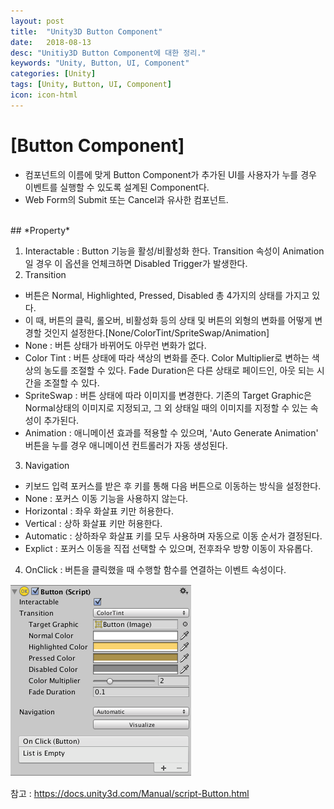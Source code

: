 ```yaml
---
layout: post
title:  "Unity3D Button Component"
date:   2018-08-13
desc: "Unitiy3D Button Component에 대한 정리."
keywords: "Unity, Button, UI, Component"
categories: [Unity]
tags: [Unity, Button, UI, Component]
icon: icon-html
---
```



# **[Button Component]**

 - 컴포넌트의 이름에 맞게 Button Component가 추가된 UI를 사용자가 누를 경우 이벤트를 실행할 수 있도록 설계된 Component다.
 - Web Form의 Submit 또는 Cancel과 유사한 컴포넌트.
 
<br />
## *Property*

1. Interactable : Button 기능을 활성/비활성화 한다. Transition 속성이 Animation일 경우 이 옵션을 언체크하면 Disabled Trigger가 발생한다.
2. Transition
 * 버튼은 Normal, Highlighted, Pressed, Disabled 총 4가지의 상태를 가지고 있다.
 * 이 때, 버튼의 클릭, 롤오버, 비활성화 등의 상태 및 버튼의 외형의 변화를 어떻게 변경할 것인지 설정한다.[None/ColorTint/SpriteSwap/Animation]
 * None : 버튼 상태가 바뀌어도 아무런 변화가 없다.
 * Color Tint : 버튼 상태에 따라 색상의 변화를 준다. Color Multiplier로 변하는 색상의 농도를 조절할 수 있다. Fade Duration은 다른 상태로 페이드인, 아웃 되는 시간을 조절할 수 있다.
 * SpriteSwap : 버튼 상태에 따라 이미지를 변경한다. 기존의 Target Graphic은 Normal상태의 이미지로 지정되고, 그 외 상태일 때의 이미지를 지정할 수 있는 속성이 추가된다.
 * Animation : 애니메이션 효과를 적용할 수 있으며, 'Auto Generate Animation' 버튼을 누를 경우 애니메이션 컨트롤러가 자동 생성된다.
3. Navigation
 * 키보드 입력 포커스를 받은 후 키를 통해 다음 버튼으로 이동하는 방식을 설정한다.
 * None : 포커스 이동 기능을 사용하지 않는다.
 * Horizontal : 좌우 화살표 키만 허용한다.
 * Vertical : 상하 화살표 키만 허용한다.
 * Automatic : 상하좌우 화살표 키를 모두 사용하며 자동으로 이동 순서가 결정된다.
 * Explict : 포커스 이동을 직접 선택할 수 있으며, 전후좌우 방향 이동이 자유롭다.
4. OnClick : 버튼을 클릭했을 때 수행할 함수를 연결하는 이벤트 속성이다.


![이해를 돕기 위해 Button Component 이미지를 첨부](/static/assets/img/blog/unity/buttoncomponent.png)



참고 : https://docs.unity3d.com/Manual/script-Button.html

